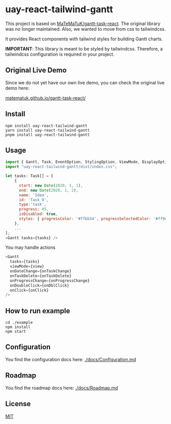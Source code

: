 # uay-react-tailwind-gantt

This project is based on [MaTeMaTuK/gantt-task-react](https://github.com/MaTeMaTuK/gantt-task-react).
The original library was no longer maintained. Also, we wanted to move from css to tailwindcss.

It provides React components with tailwind styles for building Gantt charts.

**IMPORTANT**: This library is meant to be styled by tailwindcss. Therefore, a tailwindcss configuration is required in your project.

## Original Live Demo

Since we do not yet have our own live demo, you can check the original live demo here:

[matematuk.github.io/gantt-task-react/](https://matematuk.github.io/gantt-task-react/)

## Install

```
npm install uay-react-tailwind-gantt
yarn install uay-react-tailwind-gantt
pnpm install uay-react-tailwind-gantt
```

## Usage

```javascript
import { Gantt, Task, EventOption, StylingOption, ViewMode, DisplayOption } from 'uay-react-tailwind-gantt';
import "uay-react-tailwind-gantt/dist/index.css";

let tasks: Task[] = [
    {
      start: new Date(2020, 1, 1),
      end: new Date(2020, 1, 2),
      name: 'Idea',
      id: 'Task 0',
      type:'task',
      progress: 45,
      isDisabled: true,
      styles: { progressColor: '#ffbb54', progressSelectedColor: '#ff9e0d' },
    },
    ...
];
<Gantt tasks={tasks} />
```

You may handle actions

```javascript
<Gantt
  tasks={tasks}
  viewMode={view}
  onDateChange={onTaskChange}
  onTaskDelete={onTaskDelete}
  onProgressChange={onProgressChange}
  onDoubleClick={onDblClick}
  onClick={onClick}
/>
```

## How to run example

```
cd ./example
npm install
npm start
```

## Configuration

You find the configuration docs here: [./docs/Configuration.md](./docs/Configuration.md)

## Roadmap

You find the roadmap docs here: [./docs/Roadmap.md](./docs/Roadmap.md)

## License

[MIT](./LICENSE)
